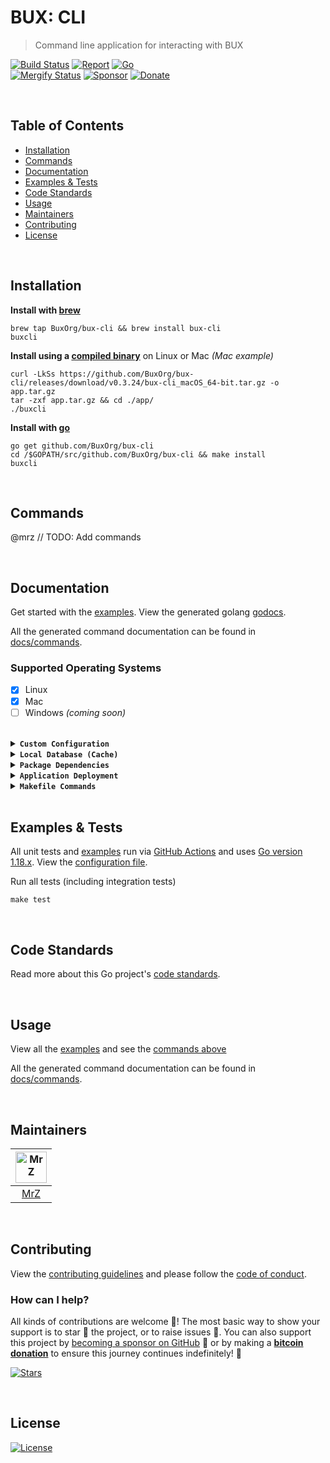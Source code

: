 # BUX: CLI
> Command line application for interacting with BUX

[![Build Status](https://img.shields.io/github/actions/workflow/status/BuxOrg/bux-cli/run-tests.yml?branch=master&logo=github&v=3)](https://github.com/BuxOrg/bux-cli/actions)
[![Report](https://goreportcard.com/badge/github.com/BuxOrg/bux-cli?style=flat&v=1)](https://goreportcard.com/report/github.com/BuxOrg/bux-cli)
[![Go](https://img.shields.io/github/go-mod/go-version/BuxOrg/bux-cli?v=1)](https://golang.org/)
<br>
[![Mergify Status](https://img.shields.io/endpoint.svg?url=https://api.mergify.com/v1/badges/BuxOrg/bux-cli&style=flat&v=1)](https://mergify.io)
[![Sponsor](https://img.shields.io/badge/sponsor-mrz1836-181717.svg?logo=github&style=flat&v=2)](https://github.com/sponsors/mrz1836)
[![Donate](https://img.shields.io/badge/donate-bitcoin-ff9900.svg?logo=bitcoin&style=flat&v=2)](https://gobitcoinsv.com/#sponsor?utm_source=github&utm_medium=sponsor-link&utm_campaign=bux&utm_term=bux&utm_content=bux)

<br/>

## Table of Contents
- [Installation](#installation)
- [Commands](#commands)
- [Documentation](#documentation)
- [Examples & Tests](#examples--tests)
- [Code Standards](#code-standards)
- [Usage](#usage)
- [Maintainers](#maintainers)
- [Contributing](#contributing)
- [License](#license)

<br/>

## Installation

**Install with [brew](https://github.com/mrz1836/homebrew-bux-cli)**
```shell script
brew tap BuxOrg/bux-cli && brew install bux-cli
buxcli
```

**Install using a [compiled binary](https://github.com/BuxOrg/bux-cli/releases)** on Linux or Mac _(Mac example)_
```shell script
curl -LkSs https://github.com/BuxOrg/bux-cli/releases/download/v0.3.24/bux-cli_macOS_64-bit.tar.gz -o app.tar.gz
tar -zxf app.tar.gz && cd ./app/
./buxcli
```

**Install with [go](https://formulae.brew.sh/formula/go)**
```shell script
go get github.com/BuxOrg/bux-cli
cd /$GOPATH/src/github.com/BuxOrg/bux-cli && make install
buxcli
```

<br/>

## Commands

@mrz // TODO: Add commands

<br/>

## Documentation
Get started with the [examples](docs/examples.md). View the generated golang [godocs](https://pkg.go.dev/github.com/BuxOrg/bux-cli?tab=subdirectories).

All the generated command documentation can be found in [docs/commands](docs/commands).

### Supported Operating Systems
- [x] Linux
- [x] Mac
- [ ] Windows _(coming soon)_

<br/>

<details>
<summary><strong><code>Custom Configuration</code></strong></summary>
<br/>

The configuration file should be located in your `$HOME/buxcli` folder and named `config.json`.

View the [example config file](config-example.json).

You can also specify a custom configuration file using `--config "~/folder/path/config.json"`
</details>

<details>
<summary><strong><code>Local Database (Cache)</code></strong></summary>
<br/>

The database is located in your `$HOME/buxcli` folder.

To clear the entire database:
```shell script
buxcli --flush-cache
```

Run commands _ignoring_ local cache:
```shell script
buxcli some_command --no-cache
```
</details>

<details>
<summary><strong><code>Package Dependencies</code></strong></summary>
<br/>

- [badger](https://github.com/dgraph-io/badger) for persistent database storage
- [cobra](https://github.com/spf13/cobra) and [viper](https://github.com/spf13/viper) for an easy configuration & CLI application development
- [color](https://github.com/fatih/color) for colorful logs
- [columnize](https://github.com/ryanuber/columnize) for displaying terminal data in columns
- [go-homedir](https://github.com/mitchellh/go-homedir) to find the home directory
- [go-sanitize](https://github.com/mrz1836/go-sanitize) for sanitation and data formatting
- [go-validate](https://github.com/mrz1836/go-validate) for domain/email/ip validations
- [resty](https://github.com/go-resty/resty) for custom HTTP client support
</details>

<details>
<summary><strong><code>Application Deployment</code></strong></summary>
<br/>

[goreleaser](https://github.com/goreleaser/goreleaser) for easy binary deployment to GitHub and can be installed via: `brew install goreleaser`.

The [.goreleaser.yml](.goreleaser.yml) file is used to configure [goreleaser](https://github.com/goreleaser/goreleaser).

Use `make release-snap` to create a snapshot version of the release, and finally `make release` to ship to production.

The release can also be deployed to a `homebrew` repository: [homebrew-bux-cli](https://github.com/mrz1836/homebrew-bux-cli).
</details>

<details>
<summary><strong><code>Makefile Commands</code></strong></summary>
<br/>

View all `makefile` commands
```shell script
make help
```

List of all current commands:
```text
all                      Runs multiple commands
build                    Build all binaries (darwin, linux, windows)
clean                    Remove previous builds and any test cache data
clean-mods               Remove all the Go mod cache
coverage                 Shows the test coverage
darwin                   Build for Darwin (macOS amd64)
diff                     Show the git diff
gen-docs                 Generate documentation from all available commands (fresh install)
generate                 Runs the go generate command in the base of the repo
gif-render               Render gifs in .github dir (find/replace text etc)
godocs                   Sync the latest tag with GoDocs
help                     Show this help message
install                  Install the application
install-go               Install the application (Using Native Go)
install-releaser         Install the GoReleaser application
lint                     Run the golangci-lint application (install if not found)
linux                    Build for Linux (amd64)
release                  Full production release (creates release in Github)
release                  Runs common.release then runs godocs
release-snap             Test the full release (build binaries)
release-test             Full production test release (everything except deploy)
replace-version          Replaces the version in HTML/JS (pre-deploy)
tag                      Generate a new tag and push (tag version=0.0.0)
tag-remove               Remove a tag if found (tag-remove version=0.0.0)
tag-update               Update an existing tag to current commit (tag-update version=0.0.0)
test                     Runs lint and ALL tests
test-ci                  Runs all tests via CI (exports coverage)
test-ci-no-race          Runs all tests via CI (no race) (exports coverage)
test-ci-short            Runs unit tests via CI (exports coverage)
test-no-lint             Runs just tests
test-short               Runs vet, lint and tests (excludes integration tests)
test-unit                Runs tests and outputs coverage
uninstall                Uninstall the application (and remove files)
update-linter            Update the golangci-lint package (macOS only)
update-terminalizer      Update the terminalizer application
vet                      Run the Go vet application
windows                  Build for Windows (amd64)
```
</details>

<br/>

## Examples & Tests
All unit tests and [examples](docs/examples.md) run via [GitHub Actions](https://github.com/BuxOrg/bux-cli/actions) and
uses [Go version 1.18.x](https://golang.org/doc/go1.18). View the [configuration file](.github/workflows/run-tests.yml).

Run all tests (including integration tests)
```shell script
make test
```

<br/>

## Code Standards
Read more about this Go project's [code standards](.github/CODE_STANDARDS.md).

<br/>

## Usage
View all the [examples](docs/examples.md) and see the [commands above](#commands)

All the generated command documentation can be found in [docs/commands](docs/commands).

<br/>

## Maintainers
| [<img src="https://github.com/mrz1836.png" height="50" alt="MrZ" />](https://github.com/mrz1836) | 
|:------------------------------------------------------------------------------------------------:|
|                                [MrZ](https://github.com/mrz1836)                                 |

<br/>

## Contributing
View the [contributing guidelines](.github/CONTRIBUTING.md) and please follow the [code of conduct](.github/CODE_OF_CONDUCT.md).

### How can I help?
All kinds of contributions are welcome :raised_hands:!
The most basic way to show your support is to star :star2: the project, or to raise issues :speech_balloon:.
You can also support this project by [becoming a sponsor on GitHub](https://github.com/sponsors/mrz1836) :clap:
or by making a [**bitcoin donation**](https://gobitcoinsv.com/#sponsor?utm_source=github&utm_medium=sponsor-link&utm_campaign=bux&utm_term=bux&utm_content=bux) to ensure this journey continues indefinitely! :rocket:

[![Stars](https://img.shields.io/github/stars/BuxOrg/bux-cli?label=Please%20like%20us&style=social&v=2)](https://github.com/BuxOrg/bux-cli/stargazers)

<br/>

## License

[![License](https://img.shields.io/github/license/BuxOrg/bux-cli.svg?style=flat)](LICENSE)
